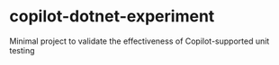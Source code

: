 # copilot-dotnet-experiment
Minimal project to validate the effectiveness of Copilot-supported unit testing
